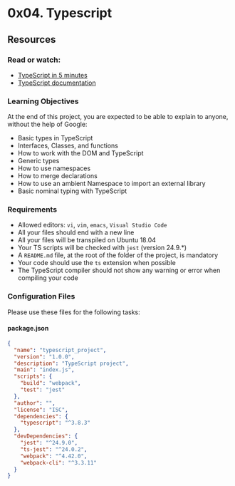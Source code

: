 # 0x04. Typescript

## Resources
### Read or watch:
- [TypeScript in 5 minutes](https://www.typescriptlang.org/docs/handbook/typescript-in-5-minutes.html)
- [TypeScript documentation](https://www.typescriptlang.org/docs/)

### Learning Objectives
At the end of this project, you are expected to be able to explain to anyone, without the help of Google:
- Basic types in TypeScript
- Interfaces, Classes, and functions
- How to work with the DOM and TypeScript
- Generic types
- How to use namespaces
- How to merge declarations
- How to use an ambient Namespace to import an external library
- Basic nominal typing with TypeScript

### Requirements
- Allowed editors: `vi`, `vim`, `emacs`, `Visual Studio Code`
- All your files should end with a new line
- All your files will be transpiled on Ubuntu 18.04
- Your TS scripts will be checked with `jest` (version 24.9.*)
- A `README.md` file, at the root of the folder of the project, is mandatory
- Your code should use the `ts` extension when possible
- The TypeScript compiler should not show any warning or error when compiling your code

### Configuration Files
Please use these files for the following tasks:

#### package.json
```json
{
  "name": "typescript_project",
  "version": "1.0.0",
  "description": "TypeScript project",
  "main": "index.js",
  "scripts": {
    "build": "webpack",
    "test": "jest"
  },
  "author": "",
  "license": "ISC",
  "dependencies": {
    "typescript": "^3.8.3"
  },
  "devDependencies": {
    "jest": "^24.9.0",
    "ts-jest": "^24.0.2",
    "webpack": "^4.42.0",
    "webpack-cli": "^3.3.11"
  }
}

